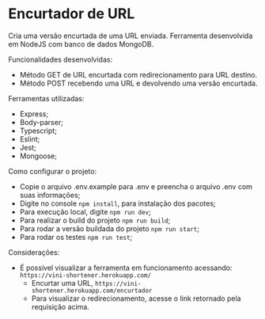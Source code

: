 # Encurtador de URL
Cria uma versão encurtada de uma URL enviada.
Ferramenta desenvolvida em NodeJS com banco de dados MongoDB.

Funcionalidades desenvolvidas:
* Método GET de URL encurtada com redirecionamento para URL destino.
* Método POST recebendo uma URL e devolvendo uma versão encurtada.

Ferramentas utilizadas:
* Express;
* Body-parser;
* Typescript;
* Eslint;
* Jest;
* Mongoose;

Como configurar o projeto:
* Copie o arquivo .env.example para .env e preencha o arquivo .env com suas informações;
* Digite no console `npm install`, para instalação dos pacotes;
* Para execução local, digite `npm run dev`;
* Para realizar o build do projeto `npm run build`;
* Para rodar a versão buildada do projeto `npm run start`;
* Para rodar os testes `npm run test`;

Considerações:
* É possível visualizar a ferramenta em funcionamento acessando: `https://vini-shortener.herokuapp.com/`
  * Encurtar uma URL, `https://vini-shortener.herokuapp.com/encurtador`
  * Para visualizar o redirecionamento, acesse o link retornado pela requisição acima.

